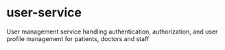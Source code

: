 # user-service
User management service handling authentication, authorization, and user profile management for patients, doctors and staff
